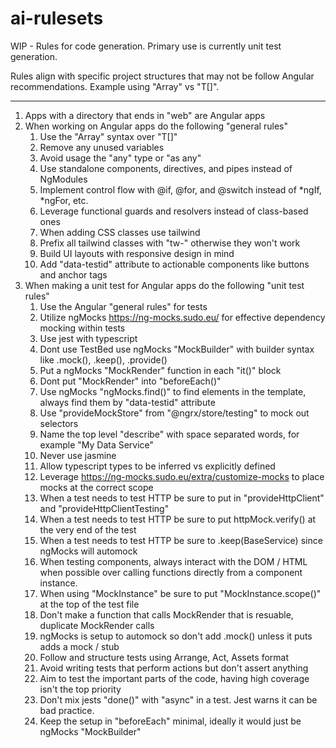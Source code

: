 # ai-rulesets

WIP - Rules for code generation. Primary use is currently unit test generation.

Rules align with specific project structures that may not be follow Angular recommendations. Example using "Array<T>" vs "T[]".

-------

1. Apps with a directory that ends in "web" are Angular apps
2. When working on Angular apps do the following "general rules"
   1. Use the "Array<T>" syntax over "T[]"
   2. Remove any unused variables
   3. Avoid usage the "any" type or "as any"
   4. Use standalone components, directives, and pipes instead of NgModules
   5. Implement control flow with @if, @for, and @switch instead of *ngIf, *ngFor, etc.
   6. Leverage functional guards and resolvers instead of class-based ones
   7. When adding CSS classes use tailwind
   8. Prefix all tailwind classes with "tw-" otherwise they won't work
   9. Build UI layouts with responsive design in mind
   10. Add "data-testid" attribute to actionable components like buttons and anchor tags
3. When making a unit test for Angular apps do the following "unit test rules"
   1. Use the Angular "general rules" for tests
   2. Utilize ngMocks https://ng-mocks.sudo.eu/ for effective dependency mocking within tests
   3. Use jest with typescript
   4. Dont use TestBed use ngMocks "MockBuilder" with builder syntax like .mock(), .keep(), .provide()
   5. Put a ngMocks "MockRender" function in each "it()" block
   6. Dont put "MockRender" into "beforeEach()"
   7. Use ngMocks "ngMocks.find()" to find elements in the template, always find them by "data-testid" attribute
   8. Use "provideMockStore" from "@ngrx/store/testing" to mock out selectors
   9. Name the top level "describe" with space separated words, for example "My Data Service"
   10. Never use jasmine
   11. Allow typescript types to be inferred vs explicitly defined
   12. Leverage https://ng-mocks.sudo.eu/extra/customize-mocks to place mocks at the correct scope
   13. When a test needs to test HTTP be sure to put in "provideHttpClient" and "provideHttpClientTesting"
   14. When a test needs to test HTTP be sure to put httpMock.verify() at the very end of the test
   15. When a test needs to test HTTP be sure to .keep(BaseService) since ngMocks will automock
   16. When testing components, always interact with the DOM / HTML when possible over calling functions directly from a component instance.
   17. When using "MockInstance" be sure to put "MockInstance.scope()" at the top of the test file
   18. Don't make a function that calls MockRender that is resuable, duplicate MockRender calls
   19. ngMocks is setup to automock so don't add .mock() unless it puts adds a mock / stub
   20. Follow and structure tests using Arrange, Act, Assets format
   21. Avoid writing tests that perform actions but don't assert anything
   22. Aim to test the important parts of the code, having high coverage isn't the top priority
   23. Don't mix jests "done()" with "async" in a test. Jest warns it can be bad practice.
   24. Keep the setup in "beforeEach" minimal, ideally it would just be ngMocks "MockBuilder"
